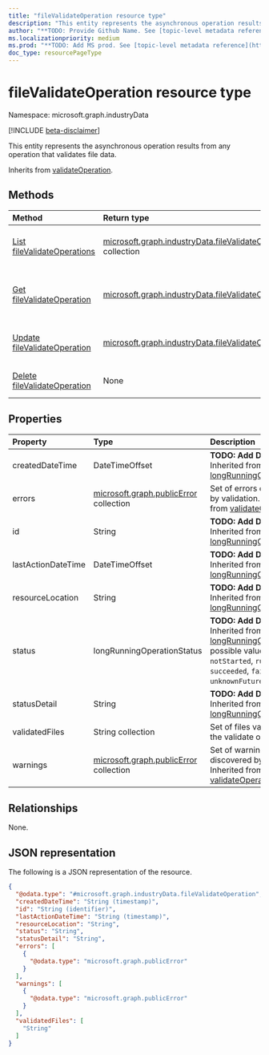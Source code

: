 ```yaml
---
title: "fileValidateOperation resource type"
description: "This entity represents the asynchronous operation results from any operation that validates file data."
author: "**TODO: Provide Github Name. See [topic-level metadata reference](https://aka.ms/msgo?pagePath=API/Document/Guidelines/Metadata)**"
ms.localizationpriority: medium
ms.prod: "**TODO: Add MS prod. See [topic-level metadata reference](https://aka.ms/msgo?pagePath=API/Document/Guidelines/Metadata)**"
doc_type: resourcePageType
---
```


# fileValidateOperation resource type

Namespace: microsoft.graph.industryData

[!INCLUDE [beta-disclaimer](../../includes/beta-disclaimer.md)]

This entity represents the asynchronous operation results from any operation that validates file data.


Inherits from [validateOperation](../resources/industrydata-validateoperation.md).

## Methods
|Method|Return type|Description|
|:---|:---|:---|
|[List fileValidateOperations](../api/industrydata-filevalidateoperation-list.md)|[microsoft.graph.industryData.fileValidateOperation](../resources/industrydata-filevalidateoperation.md) collection|Get a list of the [fileValidateOperation](../resources/industrydata-filevalidateoperation.md) objects and their properties.|
|[Get fileValidateOperation](../api/industrydata-filevalidateoperation-get.md)|[microsoft.graph.industryData.fileValidateOperation](../resources/industrydata-filevalidateoperation.md)|Read the properties and relationships of a [fileValidateOperation](../resources/industrydata-filevalidateoperation.md) object.|
|[Update fileValidateOperation](../api/industrydata-filevalidateoperation-update.md)|[microsoft.graph.industryData.fileValidateOperation](../resources/industrydata-filevalidateoperation.md)|Update the properties of a [fileValidateOperation](../resources/industrydata-filevalidateoperation.md) object.|
|[Delete fileValidateOperation](../api/industrydata-filevalidateoperation-delete.md)|None|Deletes a [fileValidateOperation](../resources/industrydata-filevalidateoperation.md) object.|

## Properties
|Property|Type|Description|
|:---|:---|:---|
|createdDateTime|DateTimeOffset|**TODO: Add Description** Inherited from [longRunningOperation](../resources/longrunningoperation.md).|
|errors|[microsoft.graph.publicError](../resources/publicerror.md) collection|Set of errors discovered by validation. Inherited from [validateOperation](../resources/industrydata-validateoperation.md).|
|id|String|**TODO: Add Description** Inherited from [longRunningOperation](../resources/longrunningoperation.md).|
|lastActionDateTime|DateTimeOffset|**TODO: Add Description** Inherited from [longRunningOperation](../resources/longrunningoperation.md).|
|resourceLocation|String|**TODO: Add Description** Inherited from [longRunningOperation](../resources/longrunningoperation.md).|
|status|longRunningOperationStatus|**TODO: Add Description** Inherited from [longRunningOperation](../resources/longrunningoperation.md).The possible values are: `notStarted`, `running`, `succeeded`, `failed`, `unknownFutureValue`.|
|statusDetail|String|**TODO: Add Description** Inherited from [longRunningOperation](../resources/longrunningoperation.md).|
|validatedFiles|String collection|Set of files validated by the validate operation.|
|warnings|[microsoft.graph.publicError](../resources/publicerror.md) collection|Set of warnings discovered by validation. Inherited from [validateOperation](../resources/industrydata-validateoperation.md).|

## Relationships
None.

## JSON representation
The following is a JSON representation of the resource.
<!-- {
  "blockType": "resource",
  "keyProperty": "id",
  "@odata.type": "microsoft.graph.industryData.fileValidateOperation",
  "baseType": "microsoft.graph.industryData.validateOperation",
  "openType": false
}
-->
``` json
{
  "@odata.type": "#microsoft.graph.industryData.fileValidateOperation",
  "createdDateTime": "String (timestamp)",
  "id": "String (identifier)",
  "lastActionDateTime": "String (timestamp)",
  "resourceLocation": "String",
  "status": "String",
  "statusDetail": "String",
  "errors": [
    {
      "@odata.type": "microsoft.graph.publicError"
    }
  ],
  "warnings": [
    {
      "@odata.type": "microsoft.graph.publicError"
    }
  ],
  "validatedFiles": [
    "String"
  ]
}
```

